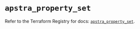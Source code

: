 # `apstra_property_set`

Refer to the Terraform Registry for docs: [`apstra_property_set`](https://registry.terraform.io/providers/juniper/apstra/0.94.0/docs/resources/property_set).
